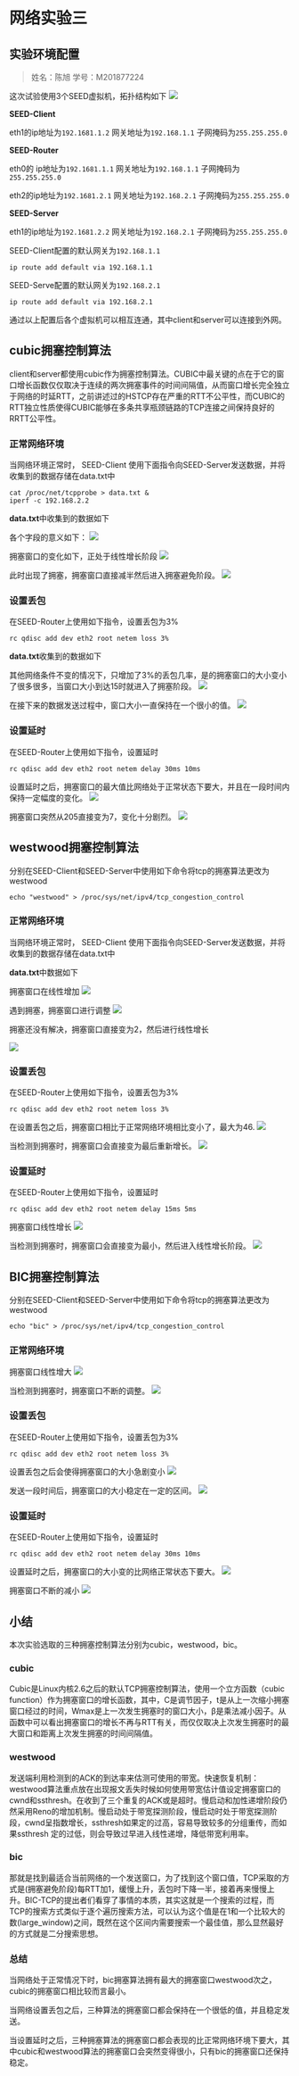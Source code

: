 
# 网络实验三


## 实验环境配置
>姓名：陈旭
>学号：M201877224




这次试验使用3个SEED虚拟机，拓扑结构如下
![](http://m.qpic.cn/psb?/V13l4Ff94D6nuP/RtrlDth3w0O5uVGGI5vM2px0nzu3Wt.Y6aSXo3IGmTs!/b/dL8AAAAAAAAA&bo=hwINAQAAAAADB6s!&rf=viewer_4)

**SEED-Client**

eth1的ip地址为`192.1681.1.2` 网关地址为`192.168.1.1` 子网掩码为`255.255.255.0`

**SEED-Router**

eth0的 ip地址为`192.1681.1.1` 网关地址为`192.168.1.1` 子网掩码为`255.255.255.0`

eth2的ip地址为`192.1681.2.1` 网关地址为`192.168.2.1` 子网掩码为`255.255.255.0`

**SEED-Server**

eth1的ip地址为`192.1681.2.2` 网关地址为`192.168.2.1` 子网掩码为`255.255.255.0`

SEED-Client配置的默认网关为`192.168.1.1`

```
ip route add default via 192.168.1.1
```
SEED-Serve配置的默认网关为`192.168.2.1`

```
ip route add default via 192.168.2.1
```

通过以上配置后各个虚拟机可以相互连通，其中client和server可以连接到外网。


## cubic拥塞控制算法

client和server都使用cubic作为拥塞控制算法。CUBIC中最关键的点在于它的窗口增长函数仅仅取决于连续的两次拥塞事件的时间间隔值，从而窗口增长完全独立于网络的时延RTT，之前讲述过的HSTCP存在严重的RTT不公平性，而CUBIC的RTT独立性质使得CUBIC能够在多条共享瓶颈链路的TCP连接之间保持良好的RRTT公平性。


### 正常网络环境

当网络环境正常时， SEED-Client 使用下面指令向SEED-Server发送数据，并将收集到的数据存储在data.txt中

```
cat /proc/net/tcpprobe > data.txt &
iperf -c 192.168.2.2 
```

**data.txt**中收集到的数据如下

各个字段的意义如下：
![](http://m.qpic.cn/psb?/V13l4Ff91EPvb0/Lg6FY6TgCuEzA1mfbPI64chZOfNEfMm*kH6C9X4s8TA!/b/dL8AAAAAAAAA&bo=lAMSAQAAAAADB6Y!&rf=viewer_4)


拥塞窗口的变化如下，正处于线性增长阶段
![](http://m.qpic.cn/psb?/V13l4Ff94D6nuP/Qxj6wiem3wNSGGPowTagqOE5k7GPAcT3KWOtzGhmWMg!/b/dFMBAAAAAAAA&bo=xQMVAwAAAAADV6I!&rf=viewer_4)

此时出现了拥塞，拥塞窗口直接减半然后进入拥塞避免阶段。
![](http://m.qpic.cn/psb?/V13l4Ff94D6nuP/o5xdRzJH.*0AC9NIlxuVlsqeWyaOJoxAN61qQBj0ZwI!/b/dFIBAAAAAAAA&bo=xQMVAwAAAAADV6I!&rf=viewer_4)

### 设置丢包

在SEED-Router上使用如下指令，设置丢包为3%

```
rc qdisc add dev eth2 root netem loss 3%
```

**data.txt**收集到的数据如下

其他网络条件不变的情况下，只增加了3%的丢包几率，是的拥塞窗口的大小变小了很多很多，当窗口大小到达15时就进入了拥塞阶段。
![](http://m.qpic.cn/psb?/V13l4Ff91EPvb0/B5YW3SyoTpIcV8yw5cubIMlll5EuBiogJacyEXRLsAI!/b/dL4AAAAAAAAA&bo=xQMVAwAAAAADB*I!&rf=viewer_4)


在接下来的数据发送过程中，窗口大小一直保持在一个很小的值。
![](http://m.qpic.cn/psb?/V13l4Ff91EPvb0/w3lvnXdLiX3I*BmG4p.8MjRZisxMJ.197d9AQWq0Izw!/b/dL8AAAAAAAAA&bo=xQMVAwAAAAADV6I!&rf=viewer_4)


### 设置延时
在SEED-Router上使用如下指令，设置延时

```
rc qdisc add dev eth2 root netem delay 30ms 10ms 
```

设置延时之后，拥塞窗口的最大值比网络处于正常状态下要大，并且在一段时间内保持一定幅度的变化。
![](http://m.qpic.cn/psb?/V13l4Ff91EPvb0/.LoKlisifCIO7mDJtxJvUvjYOLjVS0sHO4UuLGtLwLs!/b/dL8AAAAAAAAA&bo=xQMVAwAAAAADB*I!&rf=viewer_4)

拥塞窗口突然从205直接变为7，变化十分剧烈。
![](http://m.qpic.cn/psb?/V13l4Ff91EPvb0/xzixbSswXKt4AXdG*fTS8l5qVfZeKJZKCTvYVDJfCok!/b/dL8AAAAAAAAA&bo=xQMVAwAAAAADV6I!&rf=viewer_4)
## westwood拥塞控制算法

分别在SEED-Client和SEED-Server中使用如下命令将tcp的拥塞算法更改为westwood

```
echo "westwood" > /proc/sys/net/ipv4/tcp_congestion_control
```
### 正常网络环境

当网络环境正常时， SEED-Client 使用下面指令向SEED-Server发送数据，并将收集到的数据存储在data.txt中

**data.txt**中数据如下

拥塞窗口在线性增加
![](http://m.qpic.cn/psb?/V13l4Ff91EPvb0/3eyxnpcfX3XkN9rcHVLv2u2DAYXQuiVgrNSsGdlJB3Q!/b/dL4AAAAAAAAA&bo=xQMVAwAAAAADB*I!&rf=viewer_4)

遇到拥塞，拥塞窗口进行调整
![](http://m.qpic.cn/psb?/V13l4Ff91EPvb0/eQSaEx*EveVWCmS8hQitjLXo5aLZFeetleccb852nK0!/b/dMIAAAAAAAAA&bo=xQMVAwAAAAADB*I!&rf=viewer_4)

拥塞还没有解决，拥塞窗口直接变为2，然后进行线性增长

![](http://m.qpic.cn/psb?/V13l4Ff91EPvb0/PZ0S6Oh7bzFNT0tSxWcXeIunXswTh.D6LKTuruQo3ho!/b/dLkAAAAAAAAA&bo=xQMVAwAAAAADV6I!&rf=viewer_4)

### 设置丢包

在SEED-Router上使用如下指令，设置丢包为3%

```
rc qdisc add dev eth2 root netem loss 3%
```

在设置丢包之后，拥塞窗口相比于正常网络环境相比变小了，最大为46.
![](http://m.qpic.cn/psb?/V13l4Ff91EPvb0/WAgmIhCxIBjyZ.NfO2c*X.zYNmx9hbz9JiFHaxJwHBc!/b/dDQBAAAAAAAA&bo=xQMVAwAAAAADB*I!&rf=viewer_4)

当检测到拥塞时，拥塞窗口会直接变为最后重新增长。
![](http://m.qpic.cn/psb?/V13l4Ff91EPvb0/O6WkSPNzatltb1Td6xZFbiv78wiGE8c10AGrdRX.bXA!/b/dMAAAAAAAAAA&bo=xQMVAwAAAAADV6I!&rf=viewer_4)

### 设置延时

在SEED-Router上使用如下指令，设置延时

```
rc qdisc add dev eth2 root netem delay 15ms 5ms 
```

拥塞窗口线性增长
![](http://m.qpic.cn/psb?/V13l4Ff91EPvb0/RxjDE7SFmb85HSHRj.S4ZnUatv3xELkJ53yAsTZToFU!/b/dL8AAAAAAAAA&bo=xQMVAwAAAAADV6I!&rf=viewer_4)

当检测到拥塞时，拥塞窗口会直接变为最小，然后进入线性增长阶段。
![](http://m.qpic.cn/psb?/V13l4Ff91EPvb0/MWpd9ZWePmQktkEl0TGnlD42yEZjznibcOLYZU1taC8!/b/dFQBAAAAAAAA&bo=xQMVAwAAAAADV6I!&rf=viewer_4)


## BIC拥塞控制算法

分别在SEED-Client和SEED-Server中使用如下命令将tcp的拥塞算法更改为westwood

```
echo "bic" > /proc/sys/net/ipv4/tcp_congestion_control
```
### 正常网络环境

拥塞窗口线性增大
![](http://m.qpic.cn/psb?/V13l4Ff91EPvb0/zPalplYfZtUWWO5CNWNA8k2tgyTrFpnQXQGXhGmz9IA!/b/dFIBAAAAAAAA&bo=xQMVAwAAAAADB*I!&rf=viewer_4)

当检测到拥塞时，拥塞窗口不断的调整。
![](http://m.qpic.cn/psb?/V13l4Ff91EPvb0/LmJ*ourNw7UFuZz.BdiGtIS8WIEO0a6mM0nFCNI2jvw!/b/dL4AAAAAAAAA&bo=xQMVAwAAAAADV6I!&rf=viewer_4)
### 设置丢包

在SEED-Router上使用如下指令，设置丢包为3%

```
rc qdisc add dev eth2 root netem loss 3%
```

设置丢包之后会使得拥塞窗口的大小急剧变小
![](http://m.qpic.cn/psb?/V13l4Ff91EPvb0/IteK7X9alBxV2xLLDGG4W8KNNJEHxbpgVb2U0GwxUfk!/b/dLgAAAAAAAAA&bo=xQMVAwAAAAADV6I!&rf=viewer_4)

发送一段时间后，拥塞窗口的大小稳定在一定的区间。
![](http://m.qpic.cn/psb?/V13l4Ff91EPvb0/r8wjM4Pp.ypRWv9Zwtn20wsfnu**o8.6guxYBbi7Wao!/b/dLYAAAAAAAAA&bo=xQMVAwAAAAADV6I!&rf=viewer_4)

### 设置延时

在SEED-Router上使用如下指令，设置延时

```
rc qdisc add dev eth2 root netem delay 30ms 10ms 
```

设置延时之后，拥塞窗口的大小变的比网络正常状态下要大。
![](http://m.qpic.cn/psb?/V13l4Ff91EPvb0/oACODLHa*GqaEPISq3g8aQidKqHMmI1CRb4rCkLJjsE!/b/dL8AAAAAAAAA&bo=xQMVAwAAAAADV6I!&rf=viewer_4)

拥塞窗口不断的减小
![](http://m.qpic.cn/psb?/V13l4Ff91EPvb0/gx6DDAfc8u5UqPmnk48FXFx13IvY8ljUzR0g3M5Lb70!/b/dLYAAAAAAAAA&bo=xQMVAwAAAAADV6I!&rf=viewer_4)

## 小结

本次实验选取的三种拥塞控制算法分别为cubic，westwood，bic。

### cubic

Cubic是Linux内核2.6之后的默认TCP拥塞控制算法，使用一个立方函数（cubic function）作为拥塞窗口的增长函数，其中，C是调节因子，t是从上一次缩小拥塞窗口经过的时间，Wmax是上一次发生拥塞时的窗口大小，β是乘法减小因子。从函数中可以看出拥塞窗口的增长不再与RTT有关，而仅仅取决上次发生拥塞时的最大窗口和距离上次发生拥塞的时间间隔值。

### westwood

发送端利用检测到的ACK的到达率来估测可使用的带宽。快速恢复机制：westwood算法重点放在出现报文丢失时候如何使用带宽估计值设定拥塞窗口的cwnd和ssthresh。在收到了三个重复的ACK或是超时。慢启动和加性递增阶段仍然采用Reno的增加机制。慢启动处于带宽探测阶段，慢启动时处于带宽探测阶段，cwnd呈指数增长，ssthresh如果定的过高，容易导致较多的分组重传，而如果ssthresh 定的过低，则会导致过早进入线性递增，降低带宽利用率。

### bic

那就是找到最适合当前网络的一个发送窗口，为了找到这个窗口值，TCP采取的方式是(拥塞避免阶段)每RTT加1，缓慢上升，丢包时下降一半，接着再来慢慢上升。BIC-TCP的提出者们看穿了事情的本质，其实这就是一个搜索的过程，而TCP的搜索方式类似于逐个遍历搜索方法，可以认为这个值是在1和一个比较大的数(large_window)之间，既然在这个区间内需要搜索一个最佳值，那么显然最好的方式就是二分搜索思想。

### 总结


当网络处于正常情况下时，bic拥塞算法拥有最大的拥塞窗口westwood次之，cubic的拥塞窗口相比较而言最小。

当网络设置丢包之后，三种算法的拥塞窗口都会保持在一个很低的值，并且稳定发送。

当设置延时之后，三种拥塞算法的拥塞窗口都会表现的比正常网络环境下要大，其中cubic和westwood算法的拥塞窗口会突然变得很小，只有bic的拥塞窗口还保持稳定。